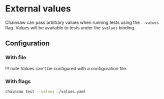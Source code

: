 # External values

Chainsaw can pass arbitrary values when running tests using the `--values` flag.
Values will be available to tests under the `$values` binding.

## Configuration

### With file

!!! note
    Values can't be configured with a configuration file.

### With flags

```bash
chainsaw test --values ./values.yaml
```
